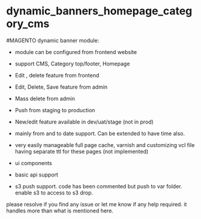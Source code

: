 # dynamic_banners_homepage_category_cms

#MAGENTO dynamic banner module:

- module can be configured from frontend website
- support CMS, Category top/footer, Homepage
- Edit , delete feature from frontend 
- Edit, Delete, Save feature from admin
- Mass delete from admin
- Push from staging to production
- New/edit feature available in dev/uat/stage (not in prod)
- mainly from and to date support. Can be extended to have time also.
- very easily manageable full page cache, varnish and customizing vcl file having separate ttl for these pages (not implemented)

- ui components
- basic api support
- s3 push support. code has been commented but push to var folder. enable s3 to access to s3 drop.

please resolve if you find any issue or let me know if any help required. it handles more than what is mentioned here. 
